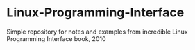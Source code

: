 # Linux-Programming-Interface
Simple repository for notes and examples from incredible Linux Programming Interface book, 2010
